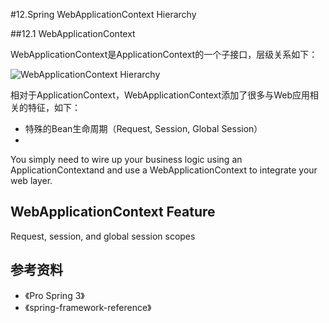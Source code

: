 #12.Spring WebApplicationContext Hierarchy

##12.1 WebApplicationContext

WebApplicationContext是ApplicationContext的一个子接口，层级关系如下：

![WebApplicationContext Hierarchy](http://img.blog.csdn.net/20130524110300208)

相对于ApplicationContext，WebApplicationContext添加了很多与Web应用相关的特征，如下：

  * 特殊的Bean生命周期（Request, Session, Global Session）
  * 

You simply need to wire up your business logic using an ApplicationContextand and use a WebApplicationContext  to integrate your web layer.

## WebApplicationContext Feature

Request, session, and global session scopes

## 参考资料
  
* 《Pro Spring 3》
* 《spring-framework-reference》
